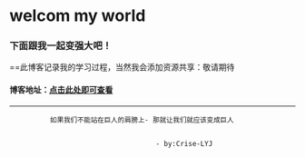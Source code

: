 # welcom my world 

### 下面跟我一起变强大吧！
 

==此博客记录我的学习过程，当然我会添加资源共享：敬请期待

#### 博客地址：[点击此处即可查看](https://criselyj.github.io)

------------------------------------------------


							
			  如果我们不能站在巨人的肩膀上- 那就让我们就应该变成巨人
			
			
										- by:Crise-LYJ
